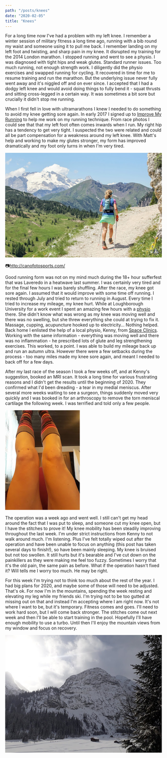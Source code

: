 ```yaml
---
path: "/posts/knees"
date: "2020-02-05"
title: "Knees"
---
```


For a long time now I've had a problem with my left knee. I remember a winter session of military fitness a long time ago, running with a bib round my waist and someone using it to pull me back. I remember landing on my left foot and twisting, and sharp pain in my knee. It disrupted my training for the 2014 London marathon. I stopped running and went to see a physio. I was diagnosed with tight hips and weak glutes. Standard runner issues. Too much running, not enough strength work. I diligently did the physio exercises and swapped running for cycling. It recovered in time for me to resume training and run the marathon. But the underlying issue never fully went away and it's niggled off and on ever since. I accepted that I had a dodgy left knee and would avoid doing things to fully bend it - squat thrusts and sitting cross-legged in a certain way. It was sometimes a bit sore but crucially it didn't stop me running.

When I first fell in love with ultramarathons I knew I needed to do something to avoid my knee getting sore again. In early 2017 I signed up to [Improve My Running](https://improvemyrunning.com/) to help me work on my running technique. From race photos I could see that that my left foot often comes inwards when I run. My right hip has a tendency to get very tight. I suspected the two were related and could all be part compensation for a weakness around my left knee. With Matt's help and working to make my glutes stronger, my form has improved dramatically and my foot only turns in when I'm very tired.

![Barely running...](../images/knees/lavaredo.jpg)

📷http://canofotosports.com/

Good running form was not on my mind much during the 18+ hour sufferfest that was Laveredo in a heatwave last summer. I was certainly very tired and for the final few hours I was barely shuffling. After the race, my knee got sore again. I assumed that it would improve with some time off running. I rested through July and tried to return to running in August. Every time I tried to increase my mileage, my knee hurt. While at Loughborough University for a work event I spent an amazing few hours with a [physio](https://www.lboro.ac.uk/sport/physiotherapy-clinic) there. She didn't know what was wrong as my knee was moving well and there was no swelling, but she threw everything she could at trying to fix it. Massage, cupping, acupuncture hooked up to electricity... Nothing helped. Back home I enlisted the help of a local physio, Kenny, from [Space Clinics](https://spaceclinics.co.uk/kenny-watt/). Working with the same information - everything was moving well and there was no inflammation - he prescribed lots of glute and leg strengthening exercises. This worked, to a point. I was able to build my mileage back up and run an autumn ultra. However there were a few setbacks during the process - too many miles made my knee sore again, and meant I needed to back off for a few days.


After my last race of the season I took a few weeks off, and at Kenny's suggestion, booked an MRI scan. It took a long time for various frustrating reasons and I didn't get the results until the beginning of 2020. They confirmed what I'd been dreading - a tear in my medial meniscus. After several more weeks waiting to see a surgeon, things suddenly moved very quickly and I was booked in for an arthroscopy to remove the torn meniscal cartilage the following week. I was terrified and told only a few people.

![knee](../images/knees/knee.jpg)

 The operation was a week ago and went well. I still can't get my head around the fact that I was put to sleep, and someone cut my knee open, but I have the stitches to prove it! My knee mobility has been steadily improving throughout the last week. I'm under strict instructions from Kenny to not walk around much. I'm listening. Plus I've felt totally wiped out after the operation and have been unable to focus on anything (this post has taken several days to finish!), so have been mainly sleeping. My knee is bruised but not too swollen. It still hurts but it's bearable and I've cut down on the painkillers as they were making me feel too fuzzy. Sometimes I worry that it's the old pain, the same pain as before. What if the operation hasn't fixed it? Will tells me I worry too much. He may be right.


For this week I'm trying not to think too much about the rest of the year. I had big plans for 2020, and maybe some of those will need to be adjusted. That's ok. For now I'm in the mountains, spending the week resting and elevating my leg while my friends ski. I'm trying not to be too gutted at missing out on that and instead I'm accepting where I am right now. It's not where I want to be, but it's temporary. Fitness comes and goes. I'll need to work hard soon, but I will come back stronger. The stitches come out next week and then I'll be able to start training in the pool. Hopefully I'll have enough mobility to use a turbo. Until then I'll enjoy the mountain views from my window and focus on recovery.

![There's always the mountains](../images/knees/mountains.jpg)

